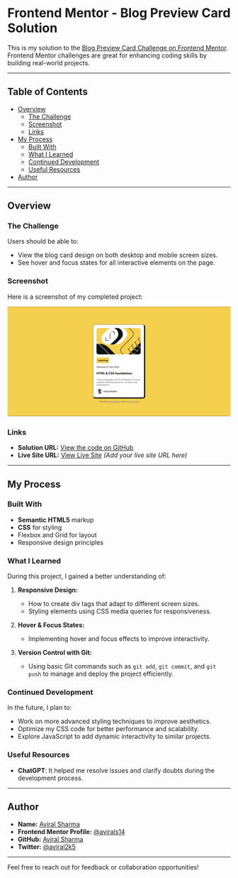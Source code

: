# Frontend Mentor - Blog Preview Card Solution

This is my solution to the [Blog Preview Card Challenge on Frontend Mentor](https://www.frontendmentor.io/challenges/blog-preview-card-ckPaj01IcS). Frontend Mentor challenges are great for enhancing coding skills by building real-world projects.

---

## Table of Contents

- [Overview](#overview)
  - [The Challenge](#the-challenge)
  - [Screenshot](#screenshot)
  - [Links](#links)
- [My Process](#my-process)
  - [Built With](#built-with)
  - [What I Learned](#what-i-learned)
  - [Continued Development](#continued-development)
  - [Useful Resources](#useful-resources)
- [Author](#author)

---

## Overview

### The Challenge

Users should be able to:

- View the blog card design on both desktop and mobile screen sizes.
- See hover and focus states for all interactive elements on the page.

### Screenshot

Here is a screenshot of my completed project:

![Blog Preview Card Screenshot](./screenshot.jpg)

### Links

- **Solution URL:** [View the code on GitHub](https://github.com/avirals14/blog-preview-card-main)
- **Live Site URL:** [View Live Site](#) *(Add your live site URL here)*

---

## My Process

### Built With

- **Semantic HTML5** markup
- **CSS** for styling
- Flexbox and Grid for layout
- Responsive design principles

### What I Learned

During this project, I gained a better understanding of:

1. **Responsive Design:**  
   - How to create div tags that adapt to different screen sizes.
   - Styling elements using CSS media queries for responsiveness.

2. **Hover & Focus States:**  
   - Implementing hover and focus effects to improve interactivity.

3. **Version Control with Git:**  
   - Using basic Git commands such as `git add`, `git commit`, and `git push` to manage and deploy the project efficiently.

### Continued Development

In the future, I plan to:

- Work on more advanced styling techniques to improve aesthetics.
- Optimize my CSS code for better performance and scalability.
- Explore JavaScript to add dynamic interactivity to similar projects.

### Useful Resources

- **ChatGPT**: It helped me resolve issues and clarify doubts during the development process.

---

## Author

- **Name:** [Aviral Sharma](#)
- **Frontend Mentor Profile:** [@avirals14](https://www.frontendmentor.io/profile/avirals14)
- **GitHub:** [Aviral Sharma](https://github.com/avirals14)
- **Twitter:** [@aviral2k5](https://www.twitter.com/aviral2k5)

---

Feel free to reach out for feedback or collaboration opportunities!